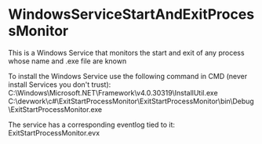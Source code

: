 # WindowsServiceStartAndExitProcessMonitor

This is a Windows Service that monitors the start and exit of any process whose name and .exe file are known

To install the Windows Service use the following command in CMD (never install Services you don't trust):
C:\Windows\Microsoft.NET\Framework\v4.0.30319\InstallUtil.exe C:\devwork\c#\ExitStartProcessMonitor\ExitStartProcessMonitor\bin\Debug\ExitStartProcessMonitor.exe

The service has a corresponding eventlog tied to it: ExitStartProcessMonitor.evx
